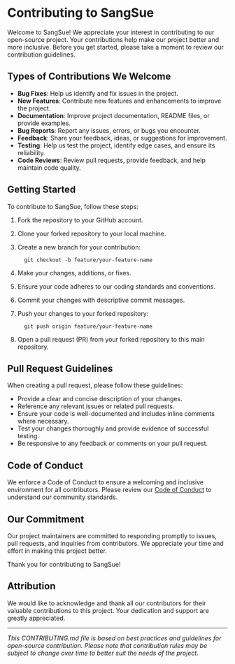 # Contributing to SangSue

Welcome to SangSue! We appreciate your interest in contributing to our open-source project. Your contributions help make our project better and more inclusive. Before you get started, please take a moment to review our contribution guidelines.

## Types of Contributions We Welcome

- **Bug Fixes**: Help us identify and fix issues in the project.
- **New Features**: Contribute new features and enhancements to improve the project.
- **Documentation**: Improve project documentation, README files, or provide examples.
- **Bug Reports**: Report any issues, errors, or bugs you encounter.
- **Feedback**: Share your feedback, ideas, or suggestions for improvement.
- **Testing**: Help us test the project, identify edge cases, and ensure its reliability.
- **Code Reviews**: Review pull requests, provide feedback, and help maintain code quality.

## Getting Started

To contribute to SangSue, follow these steps:

1. Fork the repository to your GitHub account.
2. Clone your forked repository to your local machine.
3. Create a new branch for your contribution:
   
   ``` shell
     git checkout -b feature/your-feature-name
   ```
4. Make your changes, additions, or fixes.
5. Ensure your code adheres to our coding standards and conventions.
6. Commit your changes with descriptive commit messages.
7. Push your changes to your forked repository:
   
   ``` shell
     git push origin feature/your-feature-name
   ```
8. Open a pull request (PR) from your forked repository to this main repository.

## Pull Request Guidelines

When creating a pull request, please follow these guidelines:

- Provide a clear and concise description of your changes.
- Reference any relevant issues or related pull requests.
- Ensure your code is well-documented and includes inline comments where necessary.
- Test your changes thoroughly and provide evidence of successful testing.
- Be responsive to any feedback or comments on your pull request.

## Code of Conduct

We enforce a Code of Conduct to ensure a welcoming and inclusive environment for all contributors. Please review our [Code of Conduct](CODE_OF_CONDUCT.md) to understand our community standards.

## Our Commitment

Our project maintainers are committed to responding promptly to issues, pull requests, and inquiries from contributors. We appreciate your time and effort in making this project better.

Thank you for contributing to SangSue!

## Attribution

We would like to acknowledge and thank all our contributors for their valuable contributions to this project. Your dedication and support are greatly appreciated.

---
*This CONTRIBUTING.md file is based on best practices and guidelines for open-source contribution. Please note that contribution rules may be subject to change over time to better suit the needs of the project.*



